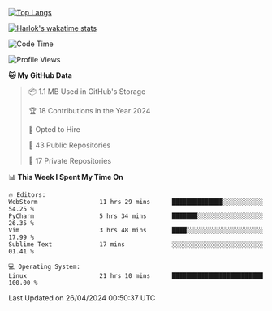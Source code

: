 [![Top Langs](https://github-readme-stats.vercel.app/api/top-langs/?username=remisiki&theme=dracula&layout=compact&hide=Jupyter%20Notebook,CSS,HTML&langs_count=10&exclude_repo=GMM-Demux-GUI)](https://github.com/anuraghazra/github-readme-stats)

[![Harlok's wakatime stats](https://github-readme-stats.vercel.app/api/wakatime?username=@remisiki&theme=dracula&layout=compact&langs_count=10&hide=other,html,css,text,json,markdown,jupyter)](https://github.com/anuraghazra/github-readme-stats)

<!--START_SECTION:waka-->
![Code Time](http://img.shields.io/badge/Code%20Time-804%20hrs%2011%20mins-blue)

![Profile Views](http://img.shields.io/badge/Profile%20Views-1-blue)

**🐱 My GitHub Data** 

> 📦 1.1 MB Used in GitHub's Storage 
 > 
> 🏆 18 Contributions in the Year 2024
 > 
> 💼 Opted to Hire
 > 
> 📜 43 Public Repositories 
 > 
> 🔑 17 Private Repositories 
 > 
📊 **This Week I Spent My Time On** 

```text
🔥 Editors: 
WebStorm                 11 hrs 29 mins      ██████████████░░░░░░░░░░░   54.25 % 
PyCharm                  5 hrs 34 mins       ███████░░░░░░░░░░░░░░░░░░   26.35 % 
Vim                      3 hrs 48 mins       ████░░░░░░░░░░░░░░░░░░░░░   17.99 % 
Sublime Text             17 mins             ░░░░░░░░░░░░░░░░░░░░░░░░░   01.41 % 

💻 Operating System: 
Linux                    21 hrs 10 mins      █████████████████████████   100.00 % 
```


 Last Updated on 26/04/2024 00:50:37 UTC
<!--END_SECTION:waka-->
